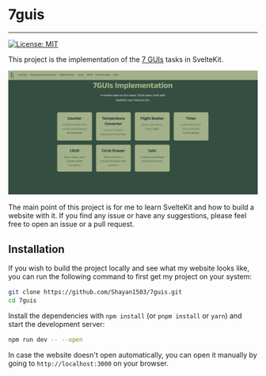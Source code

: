 # 7guis

---

[![License: MIT](https://img.shields.io/badge/License-MIT-yellow.svg)](https://opensource.org/licenses/MIT)

This project is the implementation of the [7 GUIs](https://eugenkiss.github.io/7guis/) tasks in SvelteKit.

<img src="static/homepage.png" alt="homepage">

The main point of this project is for me to learn SvelteKit and how to build a website with it. If you find any issue or 
have any suggestions, please feel free to open an issue or a pull request.

## Installation

If you wish to build the project locally and see what my website looks like, you can run the following command to first
get my project on your system:

```bash
git clone https://github.com/Shayan1503/7guis.git
cd 7guis
```

Install the dependencies with `npm install` (or `pnpm install` or `yarn`) and start the development server:

```bash
npm run dev -- --open
```

In case the website doesn't open automatically, you can open it manually by going to `http://localhost:3000` on your browser.